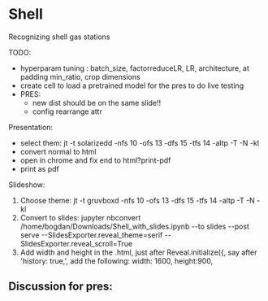 # Shell
Recognizing shell gas stations

TODO:
- hyperparam tuning : batch_size, factorreduceLR, LR, architecture, at padding min_ratio, crop dimensions
- create cell to load a pretrained model for the pres to do live testing
- PRES:
  - new dist should be on the same slide!!
  - config rearrange attr

Presentation:
- select them: jt -t solarizedd -nfs 10 -ofs 13 -dfs 15 -tfs 14 -altp -T -N -kl
- convert normal to html
- open in chrome and fix end to html?print-pdf
- print as pdf

Slideshow:
1) Choose theme:
jt -t gruvboxd -nfs 10 -ofs 13 -dfs 15 -tfs 14 -altp -T -N -kl
2) Convert to slides:
jupyter nbconvert /home/bogdan/Downloads/Shell_with_slides.ipynb --to slides --post serve --SlidesExporter.reveal_theme=serif --SlidesExporter.reveal_scroll=True
3) Add width and height in the .html, just after Reveal.initialize({, say after 'history: true,', add the following: 
width: 1600, height:900,

Discussion for pres:
- 

